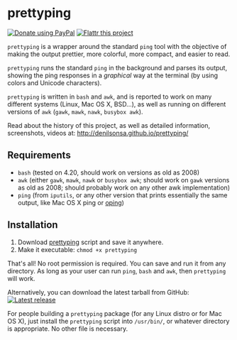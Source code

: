 prettyping
==========

[![Donate using PayPal](https://www.paypalobjects.com/en_US/i/btn/btn_donate_SM.gif)](https://www.paypal.com/cgi-bin/webscr?cmd=_donations&business=denilsonsa%40gmail%2ecom&lc=US&item_name=Denilson&item_number=prettyping&currency_code=BRL) [![Flattr this project](https://api.flattr.com/button/flattr-badge-large.png)](https://flattr.com/submit/auto?user_id=denilsonsa&url=https%3A%2F%2Fgithub.com%2Fdenilsonsa%2Fprettyping&title=prettyping&description=prettyping+is+a+wrapper+around+the+standard+ping+tool+with+the+objective+of+making+the+output+prettier,+more+colorful,+more+compact,+and+easier+to+read.&tags=github&category=software)

`prettyping` is a wrapper around the standard `ping` tool with the objective of
making the output prettier, more colorful, more compact, and easier to read.

`prettyping` runs the standard `ping` in the background and parses its output,
showing the ping responses in a *graphical* way at the terminal (by using
colors and Unicode characters).

`prettyping` is written in `bash` and `awk`, and is reported to work on many
different systems (Linux, Mac OS X, BSD…), as well as running on different
versions of `awk` (`gawk`, `mawk`, `nawk`, `busybox awk`).

Read about the history of this project, as well as detailed information,
screenshots, videos at: <http://denilsonsa.github.io/prettyping/>

Requirements
------------

* `bash` (tested on 4.20, should work on versions as old as 2008)
* `awk` (either `gawk`, `mawk`, `nawk` or `busybox awk`; should work on `gawk`
   versions as old as 2008; should probably work on any other awk
   implementation)
* `ping` (from `iputils`, or any other version that prints essentially the same
   output, like Mac OS X ping or [oping][])

Installation
------------

1. Download [prettyping][] script and save it anywhere.
2. Make it executable: `chmod +x prettyping`

That's all! No root permission is required. You can save and run it from any
directory. As long as your user can run `ping`, `bash` and `awk`, then
`prettyping` will work.

Alternatively, you can download the latest tarball from GitHub: [![Latest release](https://img.shields.io/github/release/denilsonsa/prettyping.svg)](https://github.com/denilsonsa/prettyping/releases/latest)

For people building a `prettyping` package (for any Linux distro or for Mac OS
X), just install the `prettyping` script into `/usr/bin/`, or whatever
directory is appropriate. No other file is necessary.

[oping]: http://verplant.org/liboping/
[prettyping]: https://raw.githubusercontent.com/denilsonsa/prettyping/master/prettyping
